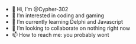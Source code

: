 - 👋 Hi, I’m @Cypher-302
- 👀 I’m interested in coding and gaming
- 🌱 I’m currently learning Delphi and Javascript
- 💞️ I’m looking to collaborate on nothing right now
- 📫 How to reach me: you probably wont
